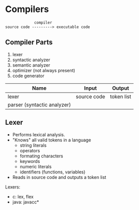 # Compilers

```
             compiler
source code ---------> executable code
```

## Compiler Parts

1. lexer
2. syntactic analyzer
3. semantic analyzer
4. optimizer (not always present)
5. code generator

| Name                        | Input       | Output     |
| --------------------------- | ----------- | ---------- |
| lexer                       | source code | token list |
| parser (syntactic analyzer) |             |            |

## Lexer

* Performs lexical analysis.
* "Knows" all valid tokens in a language
    * string literals
    * operators
    * formating characters
    * keywords
    * numeric literals
    * identifiers (functions, variables)
* Reads in source code and outputs a token list

Lexers:

* c: lex, flex
* java: javacc*
